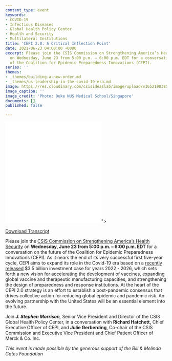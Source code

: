 ```yaml
---
content_type: event
keywords:
- COVID-19
- Infectious Diseases
- Global Health Policy Center
- Health and Security
- Multilateral Institutions
title: 'CEPI 2.0: A Critical Inflection Point'
date: 2021-06-23 04:00:00 +0000
excerpt: Please join the CSIS Commission on Strengthening America’s Health Security
  on Wednesday, June 23 from 5:00 p.m. – 6:00 p.m. EDT for a conversation on the future
  of the Coalition for Epidemic Preparedness Innovations (CEPI).
series: ''
themes:
- _themes/building-a-new-order.md
- _themes/us-leadership-in-the-covid-19-era.md
image: https://res.cloudinary.com/csisideaslab/image/upload/v1652198385/health-commission/210623_Morrison_Inflection_Point_0_ocn89i.jpg
image_caption: ''
image_credit: 'Photo: Duke NUS Medical School/Singapore'
documents: []
published: false

---
```

<div class="video-wrapper post-feature-video"> <iframe allow="autoplay; encrypted-media" allowfullscreen="" frameborder="0" src="<iframe width="560" height="315" src="https://www.youtube.com/embed/gvtaOBmVAW8" title="YouTube video player" frameborder="0" allow="accelerometer; autoplay; clipboard-write; encrypted-media; gyroscope; picture-in-picture" allowfullscreen></iframe>"></iframe> </div>

[Download Transcript](https://csis-website-prod.s3.amazonaws.com/s3fs-public/event/210623_Morrison_Inflection_Point.pdf?x_ZlF2CF9sKjST7SaGL05YaLXgc4kMeQ)

Please join the [CSIS Commission on Strengthening America’s Health Security](https://healthsecurity.csis.org/) on **Wednesday, June 23 from 5:00 p.m. – 6:00 p.m. EDT** for a conversation on the future of the Coalition for Epidemic Preparedness Innovations (CEPI). As it nears the end of its very successful first five-year cycle, CEPI aims to expand its role in the Covid-19 era based on a [recently released](https://cepi.net/wp-content/uploads/2021/03/CEPI-2.0_Strategy-2022-26-Mar21.pdf) $3.5 billion investment case for years 2022 - 2026, which sets forth a new vision for accelerating the development of vaccines, expanding global vaccine and therapeutic manufacturing capacities, and strengthening the design of preparedness and response institutions. At the heart of the CEPI 2.0 strategy is an effort to establish a post-pandemic consensus that drives collective action for reducing global epidemic and pandemic risk. An evolving partnership with the United States will be an essential element into the future.

Join **_J. Stephen Morrison_**_,_ Senior Vice President and Director of the CSIS Global Health Policy Center, in a conversation with **Richard Hatchett,** Chief Executive Officer of CEPI, and **Julie Gerberding**, Co-chair of the CSIS Commission and Executive Vice President and Chief Patient Officer of Merck & Co. Inc.

_This event is made possible by the generous support of the Bill & Melinda Gates Foundation_